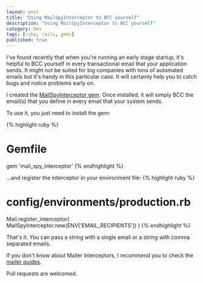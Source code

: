 ```yaml
---
layout: post
title: "Using MailSpyInterceptor to BCC yourself"
description: "Using MailSpyInterceptor to BCC yourself"
category: Dev
tags: [ruby, rails, gems]
published: true
---
```


I've found recently that when you're running an early stage startup, it's
helpful to BCC yourself in every transactional email that your application
sends. It might not be suited for big companies with tons of automated emails
but it's handy in this particular case. It will certainly help you to catch
bugs and notice problems early on.

<!--more-->

I created the [MailSpyInterceptor gem](https://github.com/juandazapata/mail_spy_interceptor).
Once installed, it will simply BCC the email(s) that you define in every email
that your system sends.

To use it, you just need to install the gem:

{% highlight ruby %}
  # Gemfile
  gem 'mail_spy_interceptor'
{% endhighlight %}

...and register the interceptor in your environment file:
{% highlight ruby %}
  # config/environments/production.rb
  Mail.register_interceptor(
    MailSpyInterceptor.new(ENV['EMAIL_RECIPIENTS'])
  )
{% endhighlight %}

That's it. You can pass a string with a single email or a string with comma
separated emails.

If you don't know about Mailer Interceptors, I recommend you to check the
[mailer guides](http://guides.rubyonrails.org/action_mailer_basics.html#intercepting-emails).

Pull requests are welcomed.
